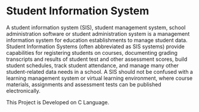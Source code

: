 # Student Information System

A student information system (SIS), student management system, school administration software or student administration system is a management information system for education establishments to manage student data. Student Information Systems (often abbreviated as SIS systems) provide capabilities for registering students on courses, documenting grading transcripts and results of student test and other assessment scores, build student schedules, track student attendance, and manage many other student-related data needs in a school. A SIS should not be confused with a learning management system or virtual learning environment, where course materials, assignments and assessment tests can be published electronically.

This Project is Developed on C Language. 
